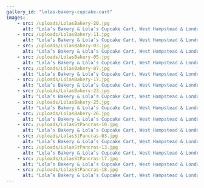```yaml
---
gallery_id: "lolas-bakery-cupcake-cart"
images:
    - src: /uploads/LolasBakery-20.jpg
      alt: "Lola’s Bakery & Lola’s Cupcake Cart, West Hampstead & London Underground Stations"
    - src: /uploads/LolasBakery-11.jpg
      alt: "Lola’s Bakery & Lola’s Cupcake Cart, West Hampstead & London Underground Stations"
    - src: /uploads/LolasBakery-03.jpg
      alt: "Lola’s Bakery & Lola’s Cupcake Cart, West Hampstead & London Underground Stations"
    - src: /uploads/LolasBakery-05.jpg
      alt: "Lola’s Bakery & Lola’s Cupcake Cart, West Hampstead & London Underground Stations"
    - src: /uploads/LolasBakery-07.jpg
      alt: "Lola’s Bakery & Lola’s Cupcake Cart, West Hampstead & London Underground Stations"
    - src: /uploads/LolasBakery-17.jpg
      alt: "Lola’s Bakery & Lola’s Cupcake Cart, West Hampstead & London Underground Stations"
    - src: /uploads/LolasBakery-23.jpg
      alt: "Lola’s Bakery & Lola’s Cupcake Cart, West Hampstead & London Underground Stations"
    - src: /uploads/LolasBakery-25.jpg
      alt: "Lola’s Bakery & Lola’s Cupcake Cart, West Hampstead & London Underground Stations"
    - src: /uploads/LolasBakery-26.jpg
      alt: "Lola’s Bakery & Lola’s Cupcake Cart, West Hampstead & London Underground Stations"
    - src: /uploads/LolasStPancras-10.jpg
      alt: "Lola’s Bakery & Lola’s Cupcake Cart, West Hampstead & London Underground Stations"
    - src: /uploads/LolasStPancras-03.jpg
      alt: "Lola’s Bakery & Lola’s Cupcake Cart, West Hampstead & London Underground Stations"
    - src: /uploads/LolasStPancras-13.jpg
      alt: "Lola’s Bakery & Lola’s Cupcake Cart, West Hampstead & London Underground Stations"
    - src: /uploads/LolasStPancras-17.jpg
      alt: "Lola’s Bakery & Lola’s Cupcake Cart, West Hampstead & London Underground Stations"
    - src: /uploads/LolasStPancras-18.jpg
      alt: "Lola’s Bakery & Lola’s Cupcake Cart, West Hampstead & London Underground Stations"
---
```

